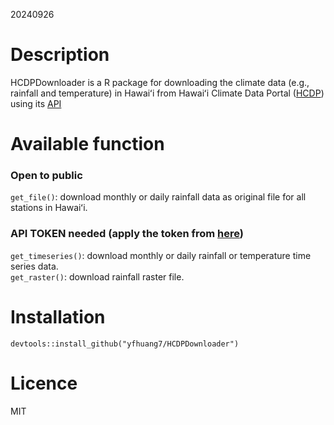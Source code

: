 20240926

# Description
HCDPDownloader is a R package for downloading the climate data (e.g., rainfall and temperature) in Hawaiʻi from Hawaiʻi Climate Data Portal ([HCDP](https://www.hawaii.edu/climate-data-portal/)) using its [API](https://docs.google.com/document/d/1XlVR6S6aCb7WC4ntC4QaRzdw0i6B-wDahDjsN1z7ECk/edit#heading=h.1ocj20xm1h5n)

# Available function  
### Open to public
`get_file()`: download monthly or daily rainfall data as original file for all stations in Hawaiʻi.

### API TOKEN needed (apply the token from [here](https://www.hawaii.edu/climate-data-portal/hcdp-hawaii-mesonet-api/))  

`get_timeseries()`: download monthly or daily rainfall or temperature time series data.  
`get_raster()`: download rainfall raster file.

# Installation
`devtools::install_github("yfhuang7/HCDPDownloader")`

# Licence
MIT 

